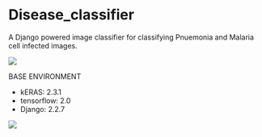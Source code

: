 # Disease_classifier
A Django powered image classifier for classifying Pnuemonia and Malaria cell infected images. 

![](https://www.researchgate.net/publication/338681432_WeboDoc_A_Web_Based_Application_for_Classifying_Pneumonia_and_Malaria_Infected_Images)

BASE ENVIRONMENT

* kERAS: 2.3.1
* tensorflow: 2.0
* Django: 2.2.7

![](name-of-giphy.gif)
